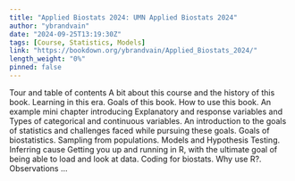 ```yaml
---
title: "Applied Biostats 2024: UMN Applied Biostats 2024"
author: "ybrandvain"
date: "2024-09-25T13:19:30Z"
tags: [Course, Statistics, Models]
link: "https://bookdown.org/ybrandvain/Applied_Biostats_2024/"
length_weight: "0%"
pinned: false
---
```


Tour and table of contents A bit about this course and the history of this book. Learning in this era. Goals of this book. How to use this book. An example mini chapter introducing Explanatory and response variables and Types of categorical and continuous variables. An introduction to the goals of statistics and challenges faced while pursuing these goals. Goals of biostatistics. Sampling from populations. Models and Hypothesis Testing. Inferring cause Getting you up and running in R, with the ultimate goal of being able to load and look at data. Coding for biostats. Why use R?. Observations ...
